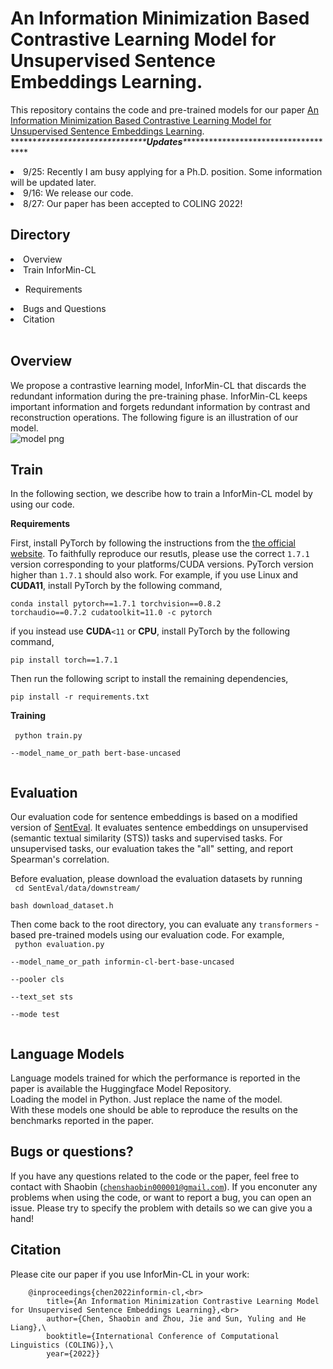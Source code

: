 # An Information Minimization Based Contrastive Learning Model for Unsupervised Sentence Embeddings Learning.

This repository contains the code and pre-trained models for our paper [An Information Minimization Based Contrastive Learning Model for
Unsupervised Sentence Embeddings Learning](https://arxiv.org/abs/2209.10951).<br>
\*\*\*\*\*\**\*\*\*\*\*\*\*\*\*\*\*\*\*\*\*\*\*\*\*\*\*\*\*\*\***Updates**\*************************************<br>
<li>9/25: Recently I am busy applying for a Ph.D. position. Some information will be updated later.
<li>9/16: We release our code.
<li>8/27: Our paper has been accepted to COLING 2022!</li>

<strong>Directory</strong><br>
  ---
<li>Overview</li>
<li>Train InforMin-CL</li>
<ul>
<li>Requirements</li>
</ul>
<li>Bugs and Questions</li>
<li>Citation</li><br>

<strong>Overview</strong>
  ---
We propose a contrastive learning model, InforMin-CL that discards the redundant information during the pre-training phase. InforMin-CL keeps important information and forgets redundant information by contrast and reconstruction operations. The following figure is an illustration of our model.<br>
![model png](https://user-images.githubusercontent.com/51829876/190571095-ef35e783-dd96-4e41-b4fe-185f735225e1.jpg)

<strong>Train</strong>
  ---
In the following section, we describe how to train a InforMin-CL model by using our code.<br>


<strong>Requirements</strong><br>

First, install PyTorch by following the instructions from the [the official website](https://pytorch.org/). To faithfully reproduce our resutls, please use the correct <code>1.7.1</code> version corresponding to your platforms/CUDA versions. PyTorch version higher than <code>1.7.1</code> should also work. For example, if you use Linux and <strong>CUDA11</strong>, install PyTorch by the following command,<br>

<code>conda install pytorch==1.7.1 torchvision==0.8.2 torchaudio==0.7.2 cudatoolkit=11.0 -c pytorch</code><br>

if you instead use <strong>CUDA</strong><code><11</code> or <strong>CPU</strong>, install PyTorch by the following command,<br>

<code>pip install torch==1.7.1</code><br>

Then run the following script to install the remaining dependencies,<br>

<code>pip install -r requirements.txt</code><br>

<strong>Training</strong><br>
<br>
<code>
python train.py \
  --model_name_or_path bert-base-uncased \
</code>


<strong>Evaluation</strong><br>
  ---
Our evaluation code for sentence embeddings is based on a modified version of [SentEval](https://github.com/facebookresearch/SentEval). It evaluates sentence embeddings on unsupervised (semantic textual similarity (STS)) tasks and supervised tasks. For unsupervised tasks, our evaluation takes the "all" setting, and report Spearman's correlation.<br>

Before evaluation, please download the evaluation datasets by running<br>
<code>
  cd SentEval/data/downstream/  
  bash download_dataset.h
</code>

Then come back to the root directory, you can evaluate any <code>transformers</code> -based pre-trained models using our evaluation code. For example,<br>
<code>
  python evaluation.py \
    --model_name_or_path informin-cl-bert-base-uncased \
    --pooler cls \
    --text_set sts \
    --mode test \
</code>

<strong>Language Models</strong><br>
  ---
Language models trained for which the performance is reported in the paper is available the Huggingface Model Repository.<br>
Loading the model in Python. Just replace the name of the model.<br>
With these models one should be able to reproduce the results on the benchmarks reported in the paper.

<strong>Bugs or questions?</strong><br>
  ---
If you have any questions related to the code or the paper, feel free to contact with Shaobin (<code>chenshaobin000001@gmail.com</code>). If you enconuter any problems when using the code, or want to report a bug, you can open an issue. Please try to specify the problem with details so we can give you a hand!<br>
  
<strong>Citation</strong><br>
  ---
Please cite our paper if you use InforMin-CL in your work:<br>
```
    @inproceedings{chen2022informin-cl,<br>
        title={An Information Minimization Contrastive Learning Model for Unsupervised Sentence Embeddings Learning},<br>
        author={Chen, Shaobin and Zhou, Jie and Sun, Yuling and He Liang},\
        booktitle={International Conference of Computational Linguistics (COLING)},\
        year={2022}}
```
